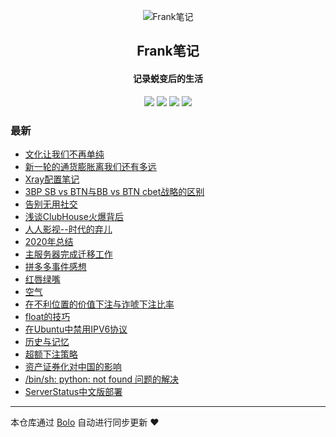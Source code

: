 <p align="center"><img alt="Frank笔记" src="https://tuchuang.frank2019.me/uploadImages/206/190/232/194/2021/03/06/21/46/492410bc-38bf-47f3-91f6-368f9024f63b.png"></p><h2 align="center">
Frank笔记
</h2>

<h4 align="center">记录蜕变后的生活</h4>
<p align="center"><a title="Frank笔记" target="_blank" href="https://github.com/dqswan18/bolo-blog"><img src="https://img.shields.io/github/last-commit/dqswan18/bolo-blog.svg?style=flat-square&color=FF9900"></a>
<a title="GitHub repo size in bytes" target="_blank" href="https://github.com/dqswan18/bolo-blog"><img src="https://img.shields.io/github/repo-size/dqswan18/bolo-blog.svg?style=flat-square"></a>
<a title="Bolo Version" target="_blank" href="https://github.com/adlered/bolo-solo"><img src="https://img.shields.io/badge/bolo-v2.3 稳定版-f1e05a.svg?style=flat-square&color=blueviolet"></a>
<a title="Hits" target="_blank" href="https://github.com/88250/hits"><img src="https://hits.b3log.org/dqswan18/bolo-blog.svg"></a></p>

### 最新

* [文化让我们不再单纯](https://104.160.18.227/articles/2021/03/23/1616487181723.html)
* [新一轮的通货膨胀离我们还有多远](https://104.160.18.227/articles/2021/03/23/1616463109516.html)
* [Xray配置笔记](https://104.160.18.227/articles/2021/03/14/1615731621309.html)
* [3BP SB vs BTN与BB vs BTN cbet战略的区别](https://104.160.18.227/articles/2021/03/07/1615097966208.html)
* [告别无用社交](https://104.160.18.227/articles/2021/02/17/1613563897805.html)
* [浅谈ClubHouse火爆背后](https://104.160.18.227/articles/2021/02/14/1613283367967.html)
* [人人影视--时代的弃儿](https://104.160.18.227/articles/2021/02/05/1612508322257.html)
* [2020年总结](https://104.160.18.227/articles/2021/02/01/1612164509925.html)
* [主服务器完成迁移工作](https://104.160.18.227/articles/2021/01/23/1611375316638.html)
* [拼多多事件感想](https://104.160.18.227/articles/2021/01/14/1610613237089.html)
* [红唇绿嘴](https://104.160.18.227/articles/2021/01/03/1609664307374.html)
* [空气](https://104.160.18.227/articles/2020/12/29/1609212050696.html)
* [在不利位置的价值下注与诈唬下注比率](https://104.160.18.227/articles/2020/12/24/1608776292603.html)
* [float的技巧](https://104.160.18.227/articles/2020/12/11/1607652036254.html)
* [在Ubuntu中禁用IPV6协议](https://104.160.18.227/articles/2020/11/30/1606707346964.html)
* [历史与记忆](https://104.160.18.227/articles/2020/11/29/1606640181508.html)
* [超额下注策略](https://104.160.18.227/articles/2020/11/13/1605249109544.html)
* [资产证券化对中国的影响](https://104.160.18.227/articles/2020/11/12/1605164985437.html)
* [/bin/sh: python: not found 问题的解决](https://104.160.18.227/articles/2020/10/30/1604026173105.html)
* [ServerStatus中文版部署](https://104.160.18.227/articles/2020/10/28/1603856210593.html)



---

本仓库通过 [Bolo](https://github.com/adlered/bolo-solo) 自动进行同步更新 ❤️ 